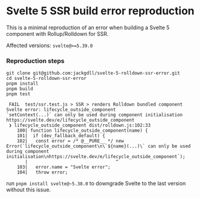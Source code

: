 # Svelte 5 SSR build error reproduction

This is a minimal reproduction of an error when building a Svelte 5 component with Rollup/Rolldown for SSR.

Affected versions: `svelte@>=5.39.0`

### Reproduction steps

```
git clone git@github.com:jackgdll/svelte-5-rolldown-ssr-error.git
cd svelte-5-rolldown-ssr-error
pnpm install
pnpm build
pnpm test
```

```
 FAIL  test/ssr.test.js > SSR > renders Rolldown bundled component
Svelte error: lifecycle_outside_component
`setContext(...)` can only be used during component initialisation
https://svelte.dev/e/lifecycle_outside_component
 ❯ lifecycle_outside_component dist/rolldown.js:102:33
    100| function lifecycle_outside_component(name) {
    101|  if (dev_fallback_default) {
    102|   const error = /* @__PURE__ */ new Error(`lifecycle_outside_component\n\`${name}(...)\` can only be used during component initialisation\nhttps://svelte.dev/e/lifecycle_outside_component`);
       |                                 ^
    103|   error.name = "Svelte error";
    104|   throw error;
```

run `pnpm install svelte@~5.38.0` to downgrade Svelte to the last version without this issue.
